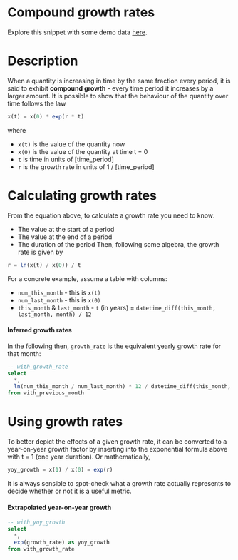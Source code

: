 # Compound growth rates

Explore this snippet with some demo data [here](https://count.co/n/brfwkHOAdUQ?vm=e).

# Description
When a quantity is increasing in time by the same fraction every period, it is said to exhibit **compound growth** - every time period it increases by a larger amount.
It is possible to show that the behaviour of the quantity over time follows the law

```sql
x(t) = x(0) * exp(r * t)
```
where
- `x(t)` is the value of the quantity now
- `x(0)` is the value of the quantity at time t = 0
- `t` is time in units of [time_period]
- `r` is the growth rate in units of 1 / [time_period]


# Calculating growth rates
From the equation above, to calculate a growth rate you need to know:
- The value at the start of a period
- The value at the end of a period
- The duration of the period
Then, following some algebra, the growth rate is given by

```sql
r = ln(x(t) / x(0)) / t
```

For a concrete example, assume a table with columns:
- `num_this_month` - this is `x(t)`
- `num_last_month` - this is `x(0)`
- `this_month` & `last_month` - `t` (in years) = `datetime_diff(this_month, last_month, month) / 12`


#### Inferred growth rates

In the following then, `growth_rate` is the equivalent yearly growth rate for that month:

```sql
-- with_growth_rate
select
  *,
  ln(num_this_month / num_last_month) * 12 / datetime_diff(this_month, last_month, month) growth_rate
from with_previous_month
```


# Using growth rates
To better depict the effects of a given growth rate, it can be converted to a year-on-year growth factor by inserting into the exponential formula above with t = 1 (one year duration).
Or mathematically,

```sql
yoy_growth = x(1) / x(0) = exp(r)
```
It is always sensible to spot-check what a growth rate actually represents to decide whether or not it is a useful metric.

#### Extrapolated year-on-year growth

```sql
-- with_yoy_growth
select
  *,
  exp(growth_rate) as yoy_growth
from with_growth_rate
```
